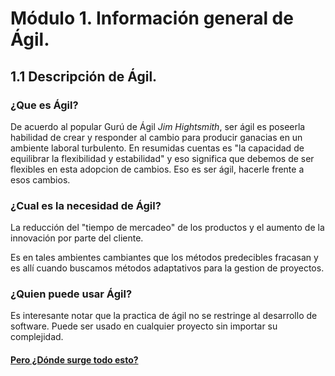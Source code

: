 # Módulo 1. Información general de Ágil.

## 1.1 Descripción de Ágil.

### ¿Que es Ágil?
De acuerdo al popular Gurú de Ágil _Jim Hightsmith_, ser ágil es poseerla habilidad de crear y responder al cambio para producir ganacias en un ambiente laboral turbulento.
En resumidas cuentas es "la capacidad de equilibrar la flexibilidad y estabilidad" y eso significa que debemos de ser flexibles en esta adopcion de cambios.
Eso es ser ágil, hacerle frente a esos cambios.
### ¿Cual es la necesidad de Ágil?
La reducción del "tiempo de mercadeo" de los productos y el aumento de la innovación por parte del cliente.

Es en tales ambientes cambiantes que los métodos predecibles fracasan y es allí cuando buscamos métodos adaptativos para la gestion de proyectos.

### ¿Quien puede usar Ágil?

Es interesante notar que la practica de ágil no se restringe al desarrollo de software.
Puede ser usado en cualquier proyecto sin importar su complejidad.


#### [__Pero ¿Dónde surge todo esto?__](02_module1.md)
